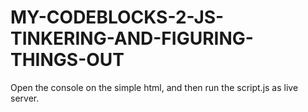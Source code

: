 # MY-CODEBLOCKS-2-JS-TINKERING-AND-FIGURING-THINGS-OUT
Open the console on the simple html, and then run the script.js as live server.
